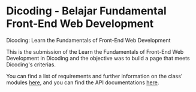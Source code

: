 # Dicoding - Belajar Fundamental Front-End Web Development
Dicoding: Learn the Fundamentals of Front-End Web Development

This is the submission of the Learn the Fundamentals of Front-End Web Development in Dicoding and the objective was to build a page that meets Dicoding's criterias.

You can find a list of requirements and further information on the class' modules [here](https://www.dicoding.com/academies/163), and you can find the API documentations [here](www.thecocktaildb.com).
